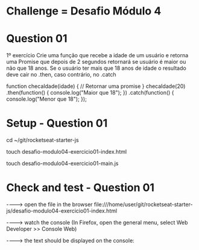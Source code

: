 # Challenge = Desafio Módulo 4

# Question 01

1º exercício
Crie uma função que recebe a idade de um usuário e retorna uma Promise que depois de 2 segundos retornará se usuário é maior ou não que 18 anos. Se o usuário ter mais que 18 anos de idade o resultado deve cair no .then, caso contrário, no .catch

function checaIdade(idade) {
 // Retornar uma promise
}
checaIdade(20)
 .then(function() {
 console.log("Maior que 18");
 })
 .catch(function() {
 console.log("Menor que 18");
 });

# Setup - Question 01

cd ~/git/rocketseat-starter-js

touch desafio-modulo04-exercicio01-index.html

touch desafio-modulo04-exercicio01-main.js

# Check and test - Question 01

\----> open the file in the browser file:///home/user/git/rocketseat-starter-js/desafio-modulo04-exercicio01-index.html

\----> watch the console (In Firefox, open the general menu, select Web Developer >> Console Web)

\----> the text should be displayed on the console:
